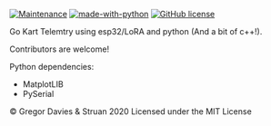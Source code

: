 [![Maintenance](https://img.shields.io/badge/Maintained%3F-yes-green.svg)](https://GitHub.com/Naereen/StrapDown.js/graphs/commit-activity) [![made-with-python](https://img.shields.io/badge/Made%20with-Python-1f425f.svg)](https://www.python.org/) [![GitHub license](https://img.shields.io/github/license/Naereen/StrapDown.js.svg)](https://github.com/Naereen/StrapDown.js/blob/master/LICENSE)



Go Kart Telemtry using esp32/LoRA and python (And a bit of c++!).

Contributors are welcome!


Python dependencies:
- MatplotLIB
- PySerial


© Gregor Davies & Struan 2020 Licensed under the MIT License
